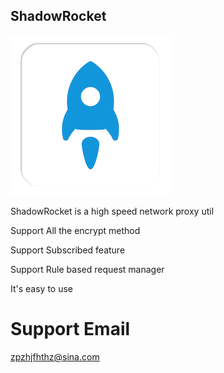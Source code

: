 ## ShadowRocket


 ![image](https://raw.githubusercontent.com/MinusPlusDD/rocket.github.io/master/icon_256.png)
 
ShadowRocket is a high speed network proxy util

Support All the encrypt method 

Support Subscribed feature

Support Rule based request manager

It's easy to use


# Support Email
zpzhjfhthz@sina.com
